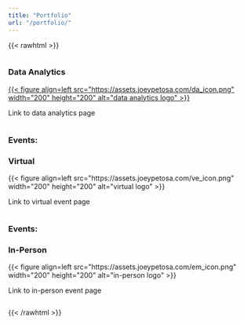 ```yaml
---
title: "Portfolio"
url: "/portfolio/"
---
```



{{< rawhtml >}}
<div class="row">
  <div class="column">
    <div class="card">
      <h3>Data
      Analytics</h3>
      <a href="https://joeypetosa.github.io/bellabeat_cs/">{{< figure align=left src="https://assets.joeypetosa.com/da_icon.png" width="200" height="200" alt="data analytics logo" >}}</a>
      <p>Link to data analytics page</p>
    </div>
  </div>
  
  <div class="column">
    <div class="card">
      <h3>Events:</h3>
      <h3>Virtual</h3>
      {{< figure align=left src="https://assets.joeypetosa.com/ve_icon.png" width="200" height="200" alt="virtual logo" >}}
      <p>Link to virtual event page</p>
    </div>
  </div>
  
  <div class="column">
    <div class="card">
      <h3>Events:</h3>
      <h3>In-Person</h3>
      {{< figure align=left src="https://assets.joeypetosa.com/em_icon.png" width="200" height="200" alt="in-person logo" >}}
      <p>Link to in-person event page</p>
    </div>
  </div>
</div>

{{< /rawhtml >}}


